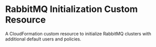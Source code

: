 # RabbitMQ Initialization Custom Resource

A CloudFormation custom resource to initialize RabbitMQ clusters with additional default users and policies.

